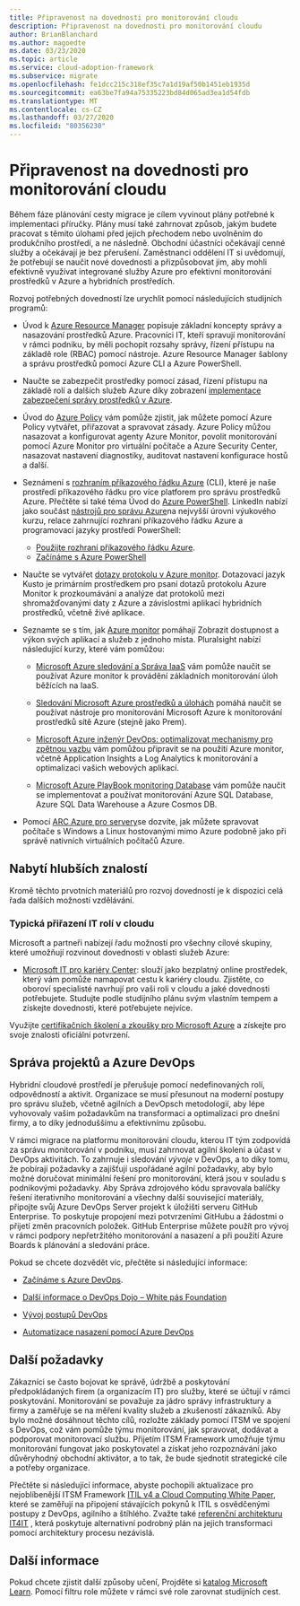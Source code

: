 ```yaml
---
title: Připravenost na dovednosti pro monitorování cloudu
description: Připravenost na dovednosti pro monitorování cloudu
author: BrianBlanchard
ms.author: magoedte
ms.date: 03/23/2020
ms.topic: article
ms.service: cloud-adoption-framework
ms.subservice: migrate
ms.openlocfilehash: fe1dcc215c318ef35c7a1d19af50b1451eb1935d
ms.sourcegitcommit: ea63be7fa94a75335223bd84d065ad3ea1d54fdb
ms.translationtype: MT
ms.contentlocale: cs-CZ
ms.lasthandoff: 03/27/2020
ms.locfileid: "80356230"
---
```

<!-- cSpell:ignore kusto ITIL -->

# <a name="skills-readiness-for-cloud-monitoring"></a>Připravenost na dovednosti pro monitorování cloudu

Během fáze plánování cesty migrace je cílem vyvinout plány potřebné k implementaci příručky. Plány musí také zahrnovat způsob, jakým budete pracovat s těmito úlohami před jejich přechodem nebo uvolněním do produkčního prostředí, a ne následně. Obchodní účastníci očekávají cenné služby a očekávají je bez přerušení. Zaměstnanci oddělení IT si uvědomují, že potřebují se naučit nové dovednosti a přizpůsobovat jim, aby mohli efektivně využívat integrované služby Azure pro efektivní monitorování prostředků v Azure a hybridních prostředích.

Rozvoj potřebných dovedností lze urychlit pomocí následujících studijních programů:

- Úvod k [Azure Resource Manager](https://docs.microsoft.com/azure/azure-resource-manager/management/overview) popisuje základní koncepty správy a nasazování prostředků Azure. Pracovníci IT, kteří spravují monitorování v rámci podniku, by měli pochopit rozsahy správy, řízení přístupu na základě role (RBAC) pomocí nástroje. Azure Resource Manager šablony a správu prostředků pomocí Azure CLI a Azure PowerShell.

- Naučte se zabezpečit prostředky pomocí zásad, řízení přístupu na základě rolí a dalších služeb Azure díky zobrazení [implementace zabezpečení správy prostředků v Azure](https://docs.microsoft.com//learn/paths/implement-resource-mgmt-security).

- Úvod do [Azure Policy](https://docs.microsoft.com/azure/governance/policy/overview) vám pomůže zjistit, jak můžete pomocí Azure Policy vytvářet, přiřazovat a spravovat zásady. Azure Policy můžou nasazovat a konfigurovat agenty Azure Monitor, povolit monitorování pomocí Azure Monitor pro virtuální počítače a Azure Security Center, nasazovat nastavení diagnostiky, auditovat nastavení konfigurace hostů a další.

- Seznámení s [rozhraním příkazového řádku Azure](https://docs.microsoft.com/cli/azure/get-started-with-azure-cli?view=azure-cli-latest) (CLI), které je naše prostředí příkazového řádku pro více platforem pro správu prostředků Azure. Přečtěte si také téma Úvod do [Azure PowerShell](https://docs.microsoft.com/powershell/azure/?view=azps-3.6.1). LinkedIn nabízí jako součást [nástrojů pro správu Azure](https://www.linkedin.com/learning/learning-azure-management-tools)na nejvyšší úrovni výukového kurzu, relace zahrnující rozhraní příkazového řádku Azure a programovací jazyky prostředí PowerShell:

  - [Použijte rozhraní příkazového řádku Azure](https://www.linkedin.com/learning/learning-azure-management-tools/use-the-azure-cli).
  - [Začínáme s Azure PowerShell](https://www.linkedin.com/learning/learning-azure-management-tools/understand-azure-powershell)

- Naučte se vytvářet [dotazy protokolu v Azure monitor](https://docs.microsoft.com/azure/azure-monitor/log-query/get-started-queries).  Dotazovací jazyk Kusto je primárním prostředkem pro psaní dotazů protokolu Azure Monitor k prozkoumávání a analýze dat protokolů mezi shromažďovanými daty z Azure a závislostmi aplikací hybridních prostředků, včetně živé aplikace.

- Seznamte se s tím, jak [Azure monitor](https://docs.microsoft.com/azure/azure-monitor/overview) pomáhají Zobrazit dostupnost a výkon svých aplikací a služeb z jednoho místa. Pluralsight nabízí následující kurzy, které vám pomůžou:

  - [Microsoft Azure sledování a Správa IaaS](https://www.pluralsight.com/courses/azure-iaas-monitoring-management-getting-started) vám pomůže naučit se používat Azure monitor k provádění základních monitorování úloh běžících na IaaS.

  - [Sledování Microsoft Azure prostředků a úlohách](https://www.pluralsight.com/courses/microsoft-azure-resources-workloads-monitoring) pomáhá naučit se používat nástroje pro monitorování Microsoft Azure k monitorování prostředků sítě Azure (stejně jako Prem).

  - [Microsoft Azure inženýr DevOps: optimalizovat mechanismy pro zpětnou vazbu](https://www.pluralsight.com/courses/microsoft-azure-optimize-feedback-mechanisms) vám pomůžou připravit se na použití Azure monitor, včetně Application Insights a Log Analytics k monitorování a optimalizaci vašich webových aplikací.

  - [Microsoft Azure PlayBook monitoring Database](https://www.pluralsight.com/courses/microsoft-azure-database-playbook-monitoring) vám pomůže naučit se implementovat a používat monitorování Azure SQL Database, Azure SQL Data Warehouse a Azure Cosmos DB.

- Pomocí [ARC Azure pro servery](https://docs.microsoft.com/azure/azure-arc/servers/overview)se dozvíte, jak můžete spravovat počítače s Windows a Linux hostovanými mimo Azure podobně jako při správě nativních virtuálních počítačů Azure.

## <a name="deeper-skills-exploration"></a>Nabytí hlubších znalostí

Kromě těchto prvotních materiálů pro rozvoj dovedností je k dispozici celá řada dalších možností vzdělávání.

### <a name="typical-mappings-of-cloud-it-roles"></a>Typická přiřazení IT rolí v cloudu

Microsoft a partneři nabízejí řadu možností pro všechny cílové skupiny, které umožňují rozvinout dovednosti v oblasti služeb Azure:

- [Microsoft IT pro kariéry Center](https://www.microsoft.com/itpro): slouží jako bezplatný online prostředek, který vám pomůže namapovat cestu k kariéry cloudu. Zjistěte, co oboroví specialisté navrhují pro vaši roli v cloudu a jaké dovednosti potřebujete. Studujte podle studijního plánu svým vlastním tempem a získejte dovednosti, které potřebujete nejvíce.

Využijte [certifikačních školení a zkoušky pro Microsoft Azure]( https://www.microsoft.com/learning/azure-certification.aspx) a získejte pro svoje znalosti oficiální potvrzení.

## <a name="azure-devops-and-project-management"></a>Správa projektů a Azure DevOps

Hybridní cloudové prostředí je přerušuje pomocí nedefinovaných rolí, odpovědností a aktivit. Organizace se musí přesunout na moderní postupy pro správu služeb, včetně agilních a DevOpsch metodologií, aby lépe vyhovovaly vašim požadavkům na transformaci a optimalizaci pro dnešní firmy, a to díky jednoduššímu a efektivnímu způsobu.

V rámci migrace na platformu monitorování cloudu, kterou IT tým zodpovídá za správu monitorování v podniku, musí zahrnovat agilní školení a účast v DevOps aktivitách. To zahrnuje i sledování *vývoje* v DevOps, a to díky tomu, že pobírají požadavky a zajišťují uspořádané agilní požadavky, aby bylo možné doručovat minimální řešení pro monitorování, která jsou v souladu s podnikovými požadavky. Aby Správa zdrojového kódu spravovala balíčky řešení iterativního monitorování a všechny další související materiály, připojte svůj Azure DevOps Server projekt k úložišti serveru GitHub Enterprise. To poskytuje propojení mezi potvrzeními GitHubu a žádostmi o přijetí změn pracovních položek. GitHub Enterprise můžete použít pro vývoj v rámci podpory nepřetržitého monitorování a nasazení a při použití Azure Boards k plánování a sledování práce.

Pokud se chcete dozvědět víc, přečtěte si následující informace:

- [Začínáme s Azure DevOps](https://docs.microsoft.com/learn/modules/get-started-with-devops).

- [Další informace o DevOps Dojo – White pás Foundation](https://docs.microsoft.com/learn/paths/devops-dojo-white-belt-foundation)

- [Vývoj postupů DevOps](https://docs.microsoft.com/learn/paths/evolve-your-devops-practices)

- [Automatizace nasazení pomocí Azure DevOps](https://docs.microsoft.com/learn/paths/automate-deployments-azure-devops)

## <a name="other-considerations"></a>Další požadavky

Zákazníci se často bojovat ke správě, údržbě a poskytování předpokládaných firem (a organizacím IT) pro služby, které se účtují v rámci poskytování. Monitorování se považuje za jádro správy infrastruktury a firmy a zaměřuje se na měření kvality služeb a zkušeností zákazníků.  Aby bylo možné dosáhnout těchto cílů, rozložte základy pomocí ITSM ve spojení s DevOps, což vám pomůže týmu monitorování, jak spravovat, dodávat a podporovat monitorovací službu. Přijetím ITSM Framework umožňuje týmu monitorování fungovat jako poskytovatel a získat jeho rozpoznávání jako důvěryhodný obchodní aktivátor, a to tak, že bude sjednotit strategické cíle a potřeby organizace.

Přečtěte si následující informace, abyste pochopili aktualizace pro nejoblíbenější ITSM Framework [ITIL v4 a Cloud Computing White Paper](https://www.axelos.com/case-studies-and-white-papers/itil-4-and-the-cloud), které se zaměřují na připojení stávajících pokynů k ITIL s osvědčenými postupy z DevOps, agilního a štíhlého. Zvažte také [referenční architekturu IT4IT](https://www.opengroup.org/it4it) , která poskytuje alternativní podrobný plán na jejich transformaci pomocí architektury procesu nezávislá.

## <a name="learn-more"></a>Další informace

Pokud chcete zjistit další způsoby učení, Projděte si [katalog Microsoft Learn](https://docs.microsoft.com/learn/browse). Pomocí filtru role můžete v rámci své role zarovnat studijních cest.
